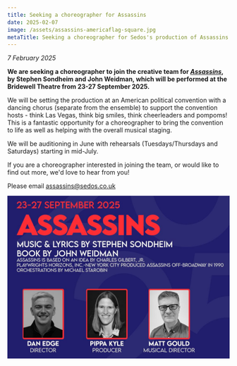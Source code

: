 ```yaml
---
title: Seeking a choreographer for Assassins
date: 2025-02-07
image: /assets/assassins-americaflag-square.jpg
metaTitle: Seeking a choreographer for Sedos's production of Assassins
---
```

*7 February 2025*

**We are seeking a choreographer to join the creative team for *[Assassins](https://www.sedos.co.uk/shows/2025-assassins)*, by Stephen Sondheim and John Weidman, which will be performed at the Bridewell Theatre from 23-27 September 2025.**

We will be setting the production at an American political convention with a dancing chorus (separate from the ensemble) to support the convention hosts - think Las Vegas, think big smiles, think cheerleaders and pompoms! This is a fantastic opportunity for a choreographer to bring the convention to life as well as helping with the overall musical staging. 

We will be auditioning in June with rehearsals (Tuesdays/Thursdays and Saturdays) starting in mid-July.

If you are a choreographer interested in joining the team, or would like to find out more, we'd love to hear from you! 

Please email [assassins@sedos.co.uk](mailto:assassins@sedos.co.uk)

![](/assets/sedos2025-assassins-v2.jpg)